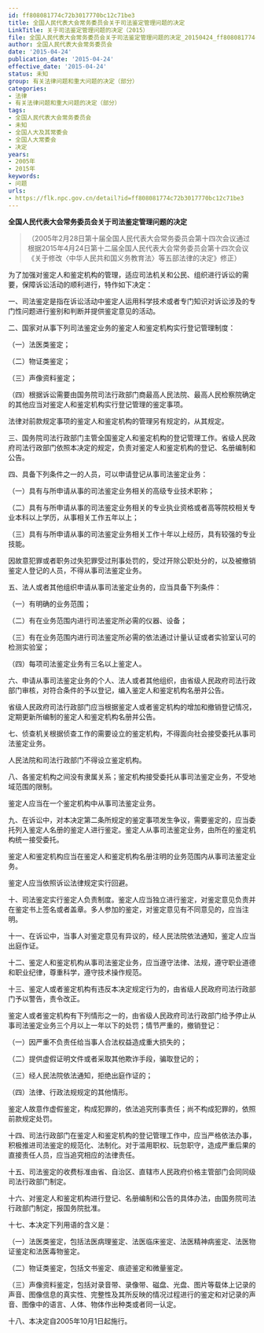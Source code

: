```yaml
---
id: ff808081774c72b3017770bc12c71be3
title: 全国人民代表大会常务委员会关于司法鉴定管理问题的决定
LinkTitle: 关于司法鉴定管理问题的决定（2015）
file: 全国人民代表大会常务委员会关于司法鉴定管理问题的决定_20150424_ff808081774c72b3017770bc12c71be3.docx
author: 全国人民代表大会常务委员会
date: '2015-04-24'
publication_date: '2015-04-24'
effective_date: '2015-04-24'
status: 未知
group: 有关法律问题和重大问题的决定（部分）
categories:
- 法律
- 有关法律问题和重大问题的决定（部分）
tags:
- 全国人民代表大会常务委员会
- 未知
- 全国人大及其常委会
- 全国人大常委会
- 决定
years:
- 2005年
- 2015年
keywords:
- 问题
urls:
- https://flk.npc.gov.cn/detail?id=ff808081774c72b3017770bc12c71be3
---
```


**全国人民代表大会常务委员会关于司法鉴定管理问题的决定**

> （2005年2月28日第十届全国人民代表大会常务委员会第十四次会议通过 根据2015年4月24日第十二届全国人民代表大会常务委员会第十四次会议《关于修改〈中华人民共和国义务教育法〉等五部法律的决定》修正）

为了加强对鉴定人和鉴定机构的管理，适应司法机关和公民、组织进行诉讼的需要，保障诉讼活动的顺利进行，特作如下决定：

一、司法鉴定是指在诉讼活动中鉴定人运用科学技术或者专门知识对诉讼涉及的专门性问题进行鉴别和判断并提供鉴定意见的活动。

二、国家对从事下列司法鉴定业务的鉴定人和鉴定机构实行登记管理制度：

（一）法医类鉴定；

（二）物证类鉴定；

（三）声像资料鉴定；

（四）根据诉讼需要由国务院司法行政部门商最高人民法院、最高人民检察院确定的其他应当对鉴定人和鉴定机构实行登记管理的鉴定事项。

法律对前款规定事项的鉴定人和鉴定机构的管理另有规定的，从其规定。

三、国务院司法行政部门主管全国鉴定人和鉴定机构的登记管理工作。省级人民政府司法行政部门依照本决定的规定，负责对鉴定人和鉴定机构的登记、名册编制和公告。

四、具备下列条件之一的人员，可以申请登记从事司法鉴定业务：

（一）具有与所申请从事的司法鉴定业务相关的高级专业技术职称；

（二）具有与所申请从事的司法鉴定业务相关的专业执业资格或者高等院校相关专业本科以上学历，从事相关工作五年以上；

（三）具有与所申请从事的司法鉴定业务相关工作十年以上经历，具有较强的专业技能。

因故意犯罪或者职务过失犯罪受过刑事处罚的，受过开除公职处分的，以及被撤销鉴定人登记的人员，不得从事司法鉴定业务。

五、法人或者其他组织申请从事司法鉴定业务的，应当具备下列条件：

（一）有明确的业务范围；

（二）有在业务范围内进行司法鉴定所必需的仪器、设备；

（三）有在业务范围内进行司法鉴定所必需的依法通过计量认证或者实验室认可的检测实验室；

（四）每项司法鉴定业务有三名以上鉴定人。

六、申请从事司法鉴定业务的个人、法人或者其他组织，由省级人民政府司法行政部门审核，对符合条件的予以登记，编入鉴定人和鉴定机构名册并公告。

省级人民政府司法行政部门应当根据鉴定人或者鉴定机构的增加和撤销登记情况，定期更新所编制的鉴定人和鉴定机构名册并公告。

七、侦查机关根据侦查工作的需要设立的鉴定机构，不得面向社会接受委托从事司法鉴定业务。

人民法院和司法行政部门不得设立鉴定机构。

八、各鉴定机构之间没有隶属关系；鉴定机构接受委托从事司法鉴定业务，不受地域范围的限制。

鉴定人应当在一个鉴定机构中从事司法鉴定业务。

九、在诉讼中，对本决定第二条所规定的鉴定事项发生争议，需要鉴定的，应当委托列入鉴定人名册的鉴定人进行鉴定。鉴定人从事司法鉴定业务，由所在的鉴定机构统一接受委托。

鉴定人和鉴定机构应当在鉴定人和鉴定机构名册注明的业务范围内从事司法鉴定业务。

鉴定人应当依照诉讼法律规定实行回避。

十、司法鉴定实行鉴定人负责制度。鉴定人应当独立进行鉴定，对鉴定意见负责并在鉴定书上签名或者盖章。多人参加的鉴定，对鉴定意见有不同意见的，应当注明。

十一、在诉讼中，当事人对鉴定意见有异议的，经人民法院依法通知，鉴定人应当出庭作证。

十二、鉴定人和鉴定机构从事司法鉴定业务，应当遵守法律、法规，遵守职业道德和职业纪律，尊重科学，遵守技术操作规范。

十三、鉴定人或者鉴定机构有违反本决定规定行为的，由省级人民政府司法行政部门予以警告，责令改正。

鉴定人或者鉴定机构有下列情形之一的，由省级人民政府司法行政部门给予停止从事司法鉴定业务三个月以上一年以下的处罚；情节严重的，撤销登记：

（一）因严重不负责任给当事人合法权益造成重大损失的；

（二）提供虚假证明文件或者采取其他欺诈手段，骗取登记的；

（三）经人民法院依法通知，拒绝出庭作证的；

（四）法律、行政法规规定的其他情形。

鉴定人故意作虚假鉴定，构成犯罪的，依法追究刑事责任；尚不构成犯罪的，依照前款规定处罚。

十四、司法行政部门在鉴定人和鉴定机构的登记管理工作中，应当严格依法办事，积极推进司法鉴定的规范化、法制化。对于滥用职权、玩忽职守，造成严重后果的直接责任人员，应当追究相应的法律责任。

十五、司法鉴定的收费标准由省、自治区、直辖市人民政府价格主管部门会同同级司法行政部门制定。

十六、对鉴定人和鉴定机构进行登记、名册编制和公告的具体办法，由国务院司法行政部门制定，报国务院批准。

十七、本决定下列用语的含义是：

（一）法医类鉴定，包括法医病理鉴定、法医临床鉴定、法医精神病鉴定、法医物证鉴定和法医毒物鉴定。

（二）物证类鉴定，包括文书鉴定、痕迹鉴定和微量鉴定。

（三）声像资料鉴定，包括对录音带、录像带、磁盘、光盘、图片等载体上记录的声音、图像信息的真实性、完整性及其所反映的情况过程进行的鉴定和对记录的声音、图像中的语言、人体、物体作出种类或者同一认定。

十八、本决定自2005年10月1日起施行。

